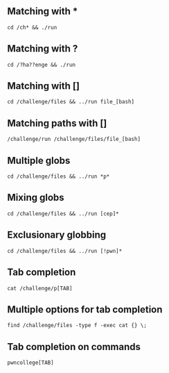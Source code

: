 ## Matching with \*
```
cd /ch* && ./run
```
## Matching with  ?
```
cd /?ha??enge && ./run
```
## Matching with  \[]
```
cd /challenge/files && ../run file_[bash]
```
## Matching paths with \[]
```
/challenge/run /challenge/files/file_[bash]
```
## Multiple globs
```
cd /challenge/files && ../run *p*
```
## Mixing globs
```
cd /challenge/files && ../run [cep]*
```
## Exclusionary globbing
```
cd /challenge/files && ../run [!pwn]*
```
## Tab completion
```
cat /challenge/p[TAB]
```
## Multiple options for tab completion
```
find /challenge/files -type f -exec cat {} \;
```
## Tab completion on commands
```
pwncollege[TAB]
```